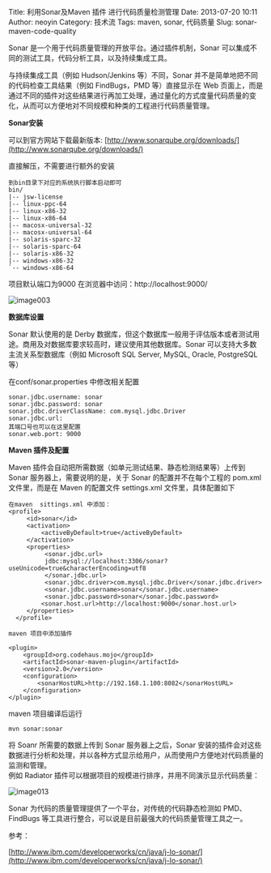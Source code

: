 Title: 利用Sonar及Maven 插件 进行代码质量检测管理
Date: 2013-07-20 10:11
Author: neoyin
Category: 技术流
Tags: maven, sonar, 代码质量
Slug: sonar-maven-code-quality

Sonar 是一个用于代码质量管理的开放平台。通过插件机制，Sonar
可以集成不同的测试工具，代码分析工具，以及持续集成工具。

与持续集成工具（例如 Hudson/Jenkins 等）不同，Sonar
并不是简单地把不同的代码检查工具结果（例如 FindBugs，PMD 等）直接显示在 Web
页面上，而是通过不同的插件对这些结果进行再加工处理，通过量化的方式度量代码质量的变化，从而可以方便地对不同规模和种类的工程进行代码质量管理。

**Sonar安装**

可以到官方网站下载最新版本:
[http://www.sonarqube.org/downloads/](http://www.sonarqube.org/downloads/)

直接解压，不需要进行额外的安装

    到bin目录下对应的系统执行脚本启动即可
    bin/
    |-- jsw-license
    |-- linux-ppc-64
    |-- linux-x86-32
    |-- linux-x86-64
    |-- macosx-universal-32
    |-- macosx-universal-64
    |-- solaris-sparc-32
    |-- solaris-sparc-64
    |-- solaris-x86-32
    |-- windows-x86-32
    `-- windows-x86-64

项目默认端口为9000 在浏览器中访问：http://localhost:9000/

![image003](http://d.hiphotos.bdimg.com/album/s%3D550%3Bq%3D90%3Bc%3Dxiangce%2C100%2C100/sign=2ba889158418367aa9897fd81e48fae9/f9198618367adab4d1145f7f89d4b31c8601e4c2.jpg?referer=bd6e28e23f6d55fb9cd1421644c0&x=.jpg)

<!--more-->

**数据库设置**

Sonar 默认使用的是 Derby
数据库，但这个数据库一般用于评估版本或者测试用途。商用及对数据库要求较高时，建议使用其他数据库。Sonar
可以支持大多数主流关系型数据库（例如 Microsoft SQL Server, MySQL, Oracle,
PostgreSQL 等）

在conf/sonar.properties 中修改相关配置

    sonar.jdbc.username: sonar
    sonar.jdbc.password: sonar
    sonar.jdbc.driverClassName: com.mysql.jdbc.Driver
    sonar.jdbc.url:
    其端口号也可以在这里配置
    sonar.web.port: 9000

**Maven 插件及配置**

Maven 插件会自动把所需数据（如单元测试结果、静态检测结果等）上传到 Sonar
服务器上，需要说明的是，关于 Sonar 的配置并不在每个工程的 pom.xml
文件里，而是在 Maven 的配置文件 settings.xml 文件里，具体配置如下

    在maven  sittings.xml 中添加：
    <profile>
         <id>sonar</id>
         <activation>
             <activeByDefault>true</activeByDefault>
         </activation>
         <properties>
              <sonar.jdbc.url>
              jdbc:mysql://localhost:3306/sonar?useUnicode=true&characterEncoding=utf8
              </sonar.jdbc.url>
              <sonar.jdbc.driver>com.mysql.jdbc.Driver</sonar.jdbc.driver>
              <sonar.jdbc.username>sonar</sonar.jdbc.username>
              <sonar.jdbc.password>sonar</sonar.jdbc.password>
             <sonar.host.url>http://localhost:9000</sonar.host.url>
         </properties>
      </profile>

    maven 项目中添加插件

    <plugin>
        <groupId>org.codehaus.mojo</groupId>
        <artifactId>sonar-maven-plugin</artifactId>
        <version>2.0</version>
        <configuration>
            <sonarHostURL>http://192.168.1.100:8082</sonarHostURL>
        </configuration>
    </plugin>

maven 项目编译后运行

    mvn sonar:sonar

将 Soanr 所需要的数据上传到 Sonar 服务器上之后，Sonar
安装的插件会对这些数据进行分析和处理，并以各种方式显示给用户，从而使用户方便地对代码质量的监测和管理。  
例如 Radiator 插件可以根据项目的规模进行排序，并用不同演示显示代码质量：

![image013](http://c.hiphotos.bdimg.com/album/s%3D550%3Bq%3D90%3Bc%3Dxiangce%2C100%2C100/sign=968ffe5896eef01f491418c0d0c5e818/8d5494eef01f3a290ff592f29b25bc315c607cc8.jpg?referer=8586bb1b7d3e6709e71770cfbcc6&x=.jpg)

Sonar 为代码的质量管理提供了一个平台，对传统的代码静态检测如
PMD、FindBugs 等工具进行整合，可以说是目前最强大的代码质量管理工具之一。

参考：

[http://www.ibm.com/developerworks/cn/java/j-lo-sonar/](http://www.ibm.com/developerworks/cn/java/j-lo-sonar/)
